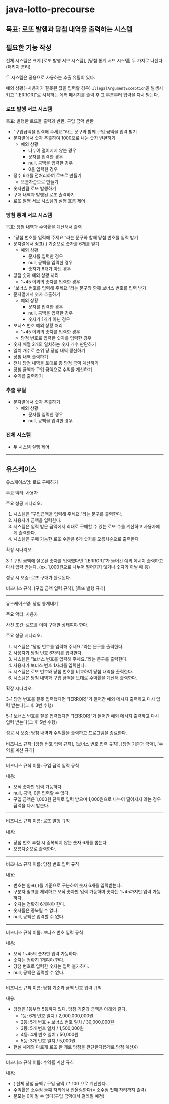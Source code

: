# java-lotto-precourse

## 목표: 로또 발행과 당첨 내역을 출력하는 시스템

## 필요한 기능 작성

전체 시스템은 크게 [로또 발행 서브 시스템], [당첨 통계 서브 시스템] 두 가지로 나뉜다(패키지 분리)

두 시스템은 공용으로 사용하는 추출 유틸이 있다.

예외 상황(=사용자가 잘못된 값을 입력할 경우) `IllegalArgumentException`을 발생시키고 "[ERROR]"로 시작하는 에러 메시지를 출력 후 그 부분부터 입력을 다시 받는다.

### 로또 발행 서브 시스템

목표: 발행한 로또들 출력과 반환, 구입 금액 반환

- “구입급액을 입력해 주세요.”라는 문구와 함께 구입 금액을 입력 받기
- 문자열에서 숫자 추출하여 1000으로 나눈 숫자 반환하기
    - 예외 상황
        - 나누어 떨어지지 않는 경우
        - 문자를 입력한 경우
        - null, 공백을 입력한 경우
        - 0을 입력한 경우
- 정수 6개를 전처리하여 로또로 만들기
    - 오름차순으로 만들기
- 숫자만큼 로또 발행하기
- 구매 내역과 발행된 로또 출력하기
- 로또 발행 서브 시스템의 실행 흐름 제어

### 당첨 통계 서브 시스템

목표: 당첨 내역과 수익률을 계산해서 출력

- “당첨 번호를 입력해 주세요.”라는 문구와 함께 당첨 번호를 입력 받기
- 문자열에서 쉼표(,) 기준으로 숫자를 6개를 얻기
    - 예외 상황
        - 문자를 입력한 경우
        - null, 공백을 입력한 경우
        - 숫자가 6개가 아닌 경우
- 당첨 숫자 예외 상황 처리
    - 1~45 이외의 숫자를 입력한 경우
- “보너스 번호를 입력해 주세요.”라는 문구와 함께 보너스 번호를 입력 받기
- 문자열에서 숫자 추출하기
    - 예외 상황
        - 문자를 입력한 경우
        - null, 공백을 입력한 경우
        - 숫자가 1개가 아닌 경우
- 보너스 번호 예외 상황 처리
    - 1~45 이외의 숫자를 입력한 경우
    - 당첨 번호로 입력한 숫자를 입력한 경우
- 숫자 배열 2개의 일치하는 숫자 개수 판단하기
- 일치 개수로 순위 당 당첨 내역 갱신하기
- 당첨 내역 출력하기
- 전체 당첨 내역을 토대로 총 당첨 금액 계산하기
- 당첨 금액과 구입 금액으로 수익률 계산하기
- 수익률 출력하기

### 추출 유틸

- 문자열에서 숫자 추출하기
    - 예외 상황
        - 문자를 입력한 경우
        - null, 공백을 입력한 경우

### 전체 시스템

- 두 시스템 실행 제어

---

## 유스케이스

유스케이스명: 로또 구매하기

주요 액터: 사용자

주요 성공 시나리오:

1. 시스템은 “구입급액을 입력해 주세요.”라는 문구를 출력한다.
2. 사용자가 금액을 입력한다.
3. 시스템은 입력 받은 금액에서 최대로 구매할 수 있는 로또 수를 계산하고 사용자에게 출력한다.
4. 시스템은 구매 가능한 로또 수만큼 6개 숫자를 오름차순으로 출력한다

확장 시나리오:

3-1 구입 금액에 잘못된 숫자를 입력했다면 “[ERROR]”가 들어간 예외 메시지 출력하고 다시 입력 받는다. (ex. 1,000원으로 나누어 떨어지지 않거나 숫자가 아닐 때 등)

성공 시 보증: 로또 구매가 완료된다.

비즈니스 규칙: [구입 금액 입력 규칙], [로또 발행 규칙]

---

유스케이스명: 당첨 통계내기

주요 액터: 사용자

사전 조건: 로또를 이미 구매한 상태여야 한다.

주요 성공 시나리오:

1. 시스템은 “당첨 번호를 입력해 주세요.”라는 문구를 출력한다.
2. 사용자가 당첨 번호 6자리를 입력한다.
3. 시스템은 “보너스 번호를 입력해 주세요.”라는 문구를 출력한다.
4. 사용자가 보너스 번호 1자리를 입력한다.
5. 시스템은 로또 번호와 당첨 번호를 비교하여 당첨 내역을 출력한다.
6. 시스템은 당첨 내역과 구입 금액을 토대로 수익률을 계산해 출력한다.

확장 시나리오:

3-1 당첨 번호를 잘못 입력했다면 “[ERROR]”가 들어간 예외 메시지 출력하고 다시 입력 받는다(그 후 3번 수행)

5-1 보너스 번호를 잘못 입력했다면 “[ERROR]”가 들어간 예외 메시지 출력하고 다시 입력 받는다(그 후 5번 수행)

성공 시 보증: 당첨 내역과 수익률을 출력하고 프로그램을 종료한다.

비즈니스 규칙: [당첨 번호 입력 규칙], [보너스 번호 입력 규칙], [당첨 기준과 금액], [수익률 계산 규칙]

---

비즈니스 규칙 이름: 구입 금액 입력 규칙

내용:

- 오직 숫자만 입력 가능하다.
- null, 공백, 0은 입력할 수 없다.
- 구입 금액은 1,000원 단위로 입력 받으며 1,000원으로 나누어 떨어지지 않는 경우 금액을 다시 받는다.

---

비즈니스 규칙 이름: 로또 발행 규칙

내용:

- 당첨 번호 추첨 시 중복되지 않는 숫자 6개를 뽑는다
- 오름차순으로 출력한다.

---

비즈니스 규칙 이름: 당첨 번호 입력 규칙

내용:

- 번호는 쉼표(,)를 기준으로 구분하여 숫자 6개를 입력받는다.
- 구분자 쉼표를 제외하고 오직 숫자만 입력 가능하며 숫자는 1~45까지만 입력 가능하다.
- 숫자는 정확히 6개여야 한다.
- 숫자들은 중복될 수 없다.
- null, 공백은 입력할 수 없다.

---

비즈니스 규칙 이름: 보너스 번호 입력 규칙

내용:

- 오직 1~45의 숫자만 입력 가능하다.
- 숫자는 정확히 1개여야 한다.
- 당첨 번호로 입력한 숫자는 입력 불가하다.
- null, 공백은 입력할 수 없다.

---

비즈니스 규칙 이름: 당첨 기준과 금액 번호 입력 규칙

내용:

- 당첨은 1등부터 5등까지 있다. 당첨 기준과 금액은 아래와 같다.
    - 1등: 6개 번호 일치 / 2,000,000,000원
    - 2등: 5개 번호 + 보너스 번호 일치 / 30,000,000원
    - 3등: 5개 번호 일치 / 1,500,000원
    - 4등: 4개 번호 일치 / 50,000원
    - 5등: 3개 번호 일치 / 5,000원
- 현실 세계와 다르게 로또 한 개로 당첨을 판단한다(5개로 당첨 계산X)

---

비즈니스 규칙 이름: 수익률 계산 규칙

내용:

- ( 전체 당첨 금액 / 구입 금액 ) * 100 으로 계산한다.
- 수익률은 소수점 둘째 자리에서 반올림한다(= 소수점 첫째 자리까지 출력)
- 분모는 0이 될 수 없다(구입 금액에서 걸러질 예정)
